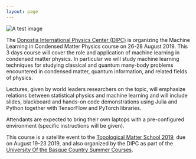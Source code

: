 ```yaml
---
layout: page
---
```


![A test image](img/banner.png)

The [Donostia International Physics Center (DIPC)](http://dipc.ehu.es) is organizing the Machine Learning in Condensed Matter Physics course on 26-28 August 2019. This 3 days course will cover the role and application of machine learning in condensed matter physics. In particular we will study machine learning techniques for studying classical and quantum many-body problems encountered in condensed matter, quantum information, and related fields of physics. 

Lectures, given by world leaders researchers on the topic, will emphasize relations between statistical physics and machine learning and will include slides, blackboard and hands-on code demonstrations using Julia and Python together with TensorFlow and PyTorch libraries. 

Attendants are expected to bring their own laptops with a pre-configured environment (specific instructions will be given).

This course is a satellite event to the [Topological Matter School 2019](https://tms-dipc.org/), due on August 19-23 2019, and also organized by the DIPC as part of the [University Of the Basque Country Summer Courses](https://www.uik.eus/en).
